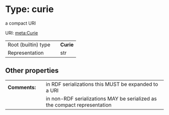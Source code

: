 
# Type: curie

a compact URI

URI: [meta:Curie](https://w3id.org/linkml/Curie)

|  |  |  |
| --- | --- | --- |
| Root (builtin) type | | **Curie** |
| Representation | | str |

## Other properties

|  |  |  |
| --- | --- | --- |
| **Comments:** | | in RDF serializations this MUST be expanded to a URI |
|  | | in non-RDF serializations MAY be serialized as the compact representation |
